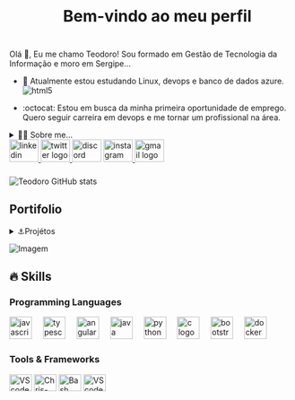<!--título-->
<div id="user-content-toc">
  <ul align="center">
    <summary><h1 style="display: inline-block">Bem-vindo ao meu perfil</h1></summary>
</div>


###
</div>
<!-- Presentation -->
<p>
  Olá 👋, Eu me chamo Teodoro! Sou formado em Gestão de Tecnologia da Informação e moro em Sergipe...

  - 🌱 Atualmente estou estudando Linux, devops e banco de dados azure. <img align="center" alt="html5" src="https://img.shields.io/badge/Edx-193A3E?style=for-the-badge&logo=edx&logoColor=white" />

  - :octocat: Estou em busca da minha primeira oportunidade de emprego. Quero seguir carreira em devops e me tornar um profissional na área.
</p>

<!-- Dropdown -->
<details>
  <summary>👨‍💻 Sobre me...</summary>

  - 💬 Estudo Análise de Sistemas e trabalho com a parte técnica de TI há mais de 4 anos, principalmente hardware e sistemas. Ah, e já dei aulas de informática para um monte de gente bacana, mais de 30 alunos! 💻✨
Agora estou embarcando na Escola da Nuvem, onde estou descobrindo os segredos e truques da nuvem AWS. Tudo isso porque meu objetivo é ser um ninja DevOps! 🚀🌐 


  - ⚡ Gosto de viajar, nas horas vagas pratico esportes como jogar futebol e andar de skate. Sou músico não só de igreja mas faço parte de uma associação musical chamada LiraCarlosGomes e toco alguns instrumentos como violão, sax alto, clarinete, flauta, gaita. Gosto de ler, seja um bom livro, além de assistir filmes, séries e animes.. \o/
</details>
<!--Redes Sociais-->
<div align="left">
  <a href="https://www.linkedin.com/in/teodoro-rodrigues/" target="_blank">
    <img src="https://raw.githubusercontent.com/maurodesouza/profile-readme-generator/master/src/assets/icons/social/linkedin/default.svg" width="52" height="40" alt="linkedin logo"  />
  </a>
  <a href="https://twitter.com/TeodoroLuques" target="_blank">
    <img src="https://raw.githubusercontent.com/maurodesouza/profile-readme-generator/master/src/assets/icons/social/twitter/default.svg" width="52" height="40" alt="twitter logo"  />
  </a>
  <img src="https://raw.githubusercontent.com/maurodesouza/profile-readme-generator/master/src/assets/icons/social/discord/default.svg" width="52" height="40" alt="discord logo"  />
  <a href="https://www.instagram.com/teodoro.rl/" target="_blank">
    <img src="https://raw.githubusercontent.com/maurodesouza/profile-readme-generator/master/src/assets/icons/social/instagram/default.svg" width="52" height="40" alt="instagram logo"  />
  </a>
  <img src="https://raw.githubusercontent.com/maurodesouza/profile-readme-generator/master/src/assets/icons/social/gmail/default.svg" width="52" height="40" alt="gmail logo"  />
</div>

###

<!-- Links -->

<!-- GithubStats -->
![Teodoro GitHub stats](https://github-readme-stats.vercel.app/api?username=Teodoro-RuyLuques&show_icons=true&theme=dark&count_private=true)

<!-- Portifólio -->
## Portifolio

<details>
  <summary>⚓Projétos </summary>

  - Iniciais: <br>
 ▫[Landing page Dio-Santander](https://github.com/Teodoro-RuyLuques/Dio-Santander)<br>
 
  - Principais: 
</details>

<!-- GIF -->
<p align="left">
  <img align="center" src="https://github.com/VariableBee/VariableBee/assets/77739311/4e9f41af-6b57-49a7-b15a-74322e96b4d7" alt="Imagem">
</p>

## 🔥 Skills
<!-- Skills: Programming Languages -->
  <div style="flex-basis: 48%;">
    <h3>Programming Languages</h3>
   <div align="left">
  <img src="https://cdn.jsdelivr.net/gh/devicons/devicon/icons/javascript/javascript-original.svg" height="40" alt="javascript logo"  />
  <img width="12" />
  <img src="https://cdn.jsdelivr.net/gh/devicons/devicon/icons/typescript/typescript-original.svg" height="40" alt="typescript logo"  />
  <img width="12" />
  <img src="https://cdn.jsdelivr.net/gh/devicons/devicon/icons/angularjs/angularjs-original.svg" height="40" alt="angularjs logo"  />
  <img width="12" />
  <img src="https://cdn.jsdelivr.net/gh/devicons/devicon/icons/java/java-original.svg" height="40" alt="java logo"  />
  <img width="12" />
  <img src="https://cdn.jsdelivr.net/gh/devicons/devicon/icons/python/python-original.svg" height="40" alt="python logo"  />
  <img width="12" />
  <img src="https://cdn.jsdelivr.net/gh/devicons/devicon/icons/c/c-original.svg" height="40" alt="c logo"  />
  <img width="12" />
  <img src="https://cdn.jsdelivr.net/gh/devicons/devicon/icons/bootstrap/bootstrap-original.svg" height="40" alt="bootstrap logo"  />
  <img width="12" />
  <img src="https://cdn.jsdelivr.net/gh/devicons/devicon/icons/docker/docker-original.svg" height="40" alt="docker logo"  />
 
</div>

###


###

  
  <!-- Skills: Tools & Frameworks -->
  <div style="flex-basis: 48%;">
    <h3>Tools & Frameworks</h3>
    <img align="center" alt="VScode" height="30" width="40" src="https://cdn.jsdelivr.net/gh/devicons/devicon/icons/vscode/vscode-original.svg">
    <img align="center" alt="Chris-AWS" height="30" width="40" src="https://cdn.jsdelivr.net/gh/devicons/devicon/icons/git/git-original.svg">
    <img align="center" alt="Bash" height="30" width="40" src="https://cdn.jsdelivr.net/gh/devicons/devicon/icons/bash/bash-original.svg">
    <img align="center" alt="VScode" height="30" width="40"src="https://cdn.jsdelivr.net/gh/devicons/devicon/icons/visualstudio/visualstudio-plain.svg" height="40" alt="visualstudio logo"  />
  </div>
  

<div align="left">
 
</div>

###
